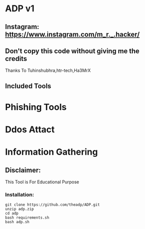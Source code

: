 # ADP v1
## Instagram: https://www.instagram.com/m_r._.hacker/ 
## Don't copy this code without giving me the credits  
Thanks To Tuhinshubhra,htr-tech,Ha3MrX

## Included Tools
# Phishing Tools
# Ddos Attact
# Information Gathering
## Disclaimer:
This Tool is For Educational Purpose

### Installation:
```
git clone https://github.com/theadp/ADP.git
unzip adp.zip
cd adp
bash requirements.sh
bash adp.sh
```
```





 
